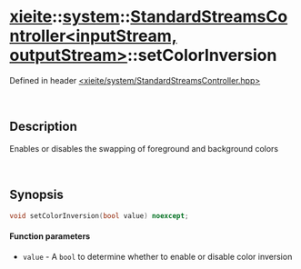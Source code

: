 # [xieite](../../xieite.md)\:\:[system](../../system.md)\:\:[StandardStreamsController\<inputStream, outputStream\>](../StandardStreamsController.md)\:\:setColorInversion
Defined in header [<xieite/system/StandardStreamsController.hpp>](../../../include/xieite/system/StandardStreamsController.hpp)

&nbsp;

## Description
Enables or disables the swapping of foreground and background colors

&nbsp;

## Synopsis
```cpp
void setColorInversion(bool value) noexcept;
```
#### Function parameters
- `value` - A `bool` to determine whether to enable or disable color inversion
